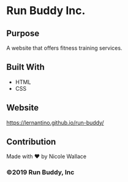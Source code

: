 # Run Buddy Inc. 

## Purpose
A website that offers fitness training services.

## Built With
* HTML
* CSS

## Website
https://lernantino.github.io/run-buddy/

## Contribution
Made with ❤️ by Nicole Wallace 

### ©️2019 Run Buddy, Inc 
